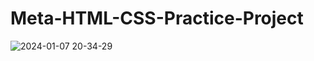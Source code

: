 # Meta-HTML-CSS-Practice-Project
![2024-01-07 20-34-29](https://github.com/katrinadefeo/Meta-HTML-CSS-Practice-Project/assets/98457140/dac78d40-52a2-4d12-808a-5ad19c200dc9)

